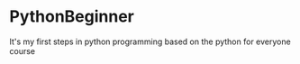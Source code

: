 # PythonBeginner

It's my first steps in python programming based on the python for everyone course

